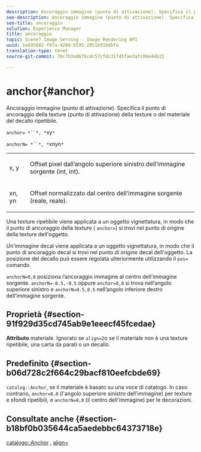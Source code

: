 ```yaml
---
description: Ancoraggio immagine (punto di attivazione). Specifica il punto di ancoraggio della texture (punto di attivazione) della texture o del materiale del decallo ripetibile.
seo-description: Ancoraggio immagine (punto di attivazione). Specifica il punto di ancoraggio della texture (punto di attivazione) della texture o del materiale del decallo ripetibile.
seo-title: ancoraggio
solution: Experience Manager
title: ancoraggio
topic: Scene7 Image Serving - Image Rendering API
uuid: 1e695882-f97a-4208-b595-2851b91bdbfe
translation-type: tm+mt
source-git-commit: 7bc7b3a86fbcdc57cfdc31745fae3afc06e44b15

---
```



# anchor{#anchor}

Ancoraggio immagine (punto di attivazione). Specifica il punto di ancoraggio della texture (punto di attivazione) della texture o del materiale del decallo ripetibile.

`anchor= *``*, *`xy`*`

`anchorN= *``*, *`xnyn`*`

<table id="simpletable_1D8E91D8424A424787C4D20C9B040115"> 
 <tr class="strow"> 
  <td class="stentry"> <p><span class="varname"> x</span>, <span class="varname"> y</span> </p></td> 
  <td class="stentry"> <p>Offset pixel dall’angolo superiore sinistro dell’immagine sorgente (int, int). </p></td> 
 </tr> 
 <tr class="strow"> 
  <td class="stentry"> <p><span class="varname"> xn</span>, <span class="varname"> yn</span> </p></td> 
  <td class="stentry"> <p>Offset normalizzato dal centro dell’immagine sorgente (reale, reale). </p></td> 
 </tr> 
</table>

Una texture ripetibile viene applicata a un oggetto vignettatura, in modo che il punto di ancoraggio della texture ( `anchor=`) si trovi nel punto di origine della texture dell&#39;oggetto.

Un&#39;immagine decal viene applicata a un oggetto vignettatura, in modo che il punto di ancoraggio decal si trovi nel punto di origine decal dell&#39;oggetto. La posizione del decallo può essere regolata ulteriormente utilizzando il `pos=` comando.

`anchorN=0,0` posiziona l’ancoraggio immagine al centro dell’immagine sorgente. `anchorN=-0.5,-0.5` oppure `anchor=0,0` si trova nell’angolo superiore sinistro e `anchorN=0.5,0.5` nell’angolo inferiore destro dell’immagine sorgente.

## Proprietà {#section-91f929d35cd745ab9e1eeecf45fcedae}

**Attributo** materiale. Ignorato se `align=2`o se il materiale non è una texture ripetibile, una carta da parati o un decallo.

## Predefinito {#section-b06d728c2f664c29bacf810eefcbde69}

`catalog::Anchor`, se il materiale è basato su una voce di catalogo. In caso contrario, `anchor=0,0` (l&#39;angolo superiore sinistro dell&#39;immagine) per texture e sfondi ripetibili, e `anchorN=0,0` (il centro dell&#39;immagine) per le decorazioni.

## Consultate anche {#section-b18bf0b035644ca5aedebbc64373718e}

[catalogo::Anchor](../../../../../ir-api/material-cat/image-rendering-api-ref/c-ir-material-catalog/c-ir-material-data-reference/r-ir-cat-anchor.md#reference-d9b1d49db1fc440686f64b84453297ab) , [align=](../../../../../ir-api/http-protocol/image-rendering-api-ref/c-ir-http-protocol-ref/c-ir-http-protocol-command-reference/r-ir-align.md#reference-4d63baa522ce42f9b15167ba34c5c6a7)
